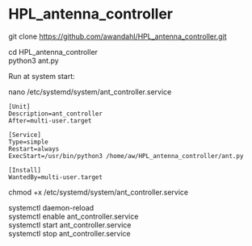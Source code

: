 # HPL_antenna_controller
 

git clone https://github.com/awandahl/HPL_antenna_controller.git    

cd HPL_antenna_controller    
python3 ant.py    
 
 
Run at system start:    

 nano /etc/systemd/system/ant_controller.service    

```` 
[Unit]
Description=ant_controller
After=multi-user.target

[Service]
Type=simple
Restart=always
ExecStart=/usr/bin/python3 /home/aw/HPL_antenna_controller/ant.py

[Install]
WantedBy=multi-user.target
````

chmod +x /etc/systemd/system/ant_controller.service    

systemctl daemon-reload    
systemctl enable ant_controller.service    
systemctl start ant_controller.service    
systemctl stop ant_controller.service    

